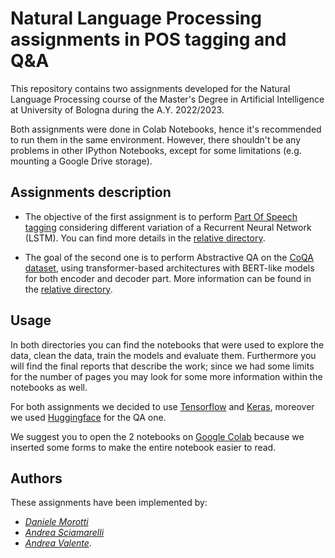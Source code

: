 # Natural Language Processing assignments in POS tagging and Q&A
This repository contains two assignments developed for the Natural Language Processing course of the Master's Degree in Artificial Intelligence at University of Bologna during the A.Y. 2022/2023.

Both assignments were done in Colab Notebooks, hence it's recommended to run them in the same environment. However, there shouldn't be any problems in other IPython Notebooks, except for some limitations (e.g. mounting a Google Drive storage).

## Assignments description

- The objective of the first assignment is to perform [Part Of Speech tagging](https://en.wikipedia.org/wiki/Part-of-speech_tagging#:~:text=In%20corpus%20linguistics%2C%20part%2Dof,its%20definition%20and%20its%20context.) considering different variation of a Recurrent Neural Network (LSTM). You can find more details in the [relative directory](https://github.com/Valendrew/master-nlp-assignments/tree/main/POS_tagging).

- The goal of the second one is to perform Abstractive QA on the [CoQA dataset](https://stanfordnlp.github.io/coqa/), using transformer-based architectures with BERT-like models for both encoder and decoder part. More information can be found in the [relative directory](https://github.com/Valendrew/master-nlp-assignments/tree/main/Question_answering).

## Usage
In both directories you can find the notebooks that were used to explore the data, clean the data, train the models and evaluate them. Furthermore you will find the final reports that describe the work; since we had some limits for the number of pages you may look for some more information within the notebooks as well.

For both assignments we decided to use [Tensorflow](https://www.tensorflow.org/) and [Keras](https://keras.io/), moreover we used [Huggingface](https://huggingface.co/) for the QA one.

We suggest you to open the 2 notebooks on [Google Colab](https://colab.research.google.com/) because we inserted some forms to make the entire notebook easier to read.

## Authors
These assignments have been implemented by:
- *[Daniele Morotti](https://github.com/DanieleMorotti)*
- *[Andrea Sciamarelli](https://github.com/andrea9810)*
- *[Andrea Valente](https://github.com/Valendrew)*.
